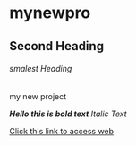 # mynewpro
## Second Heading
###### smalest Heading
my new project

***Hello this is bold text***
*Italic Text*

[Click this link to access web](www.google.com)
